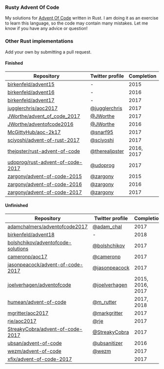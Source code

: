 ### Rusty Advent Of Code

My solutions for [Advent Of Code](http://adventofcode.com) written in Rust. I am doing it as an
exercise to learn this language, so the code may contain many mistakes. Let me know if you have any
advice or question!

### Other Rust implementations

Add your own by submitting a pull request.

#### Finished

| Repository | Twitter profile | Completion |
|--|--|--|
| [birkenfeld/advent15](https://github.com/birkenfeld/advent15) | - | 2015 |
| [birkenfeld/advent16](https://github.com/birkenfeld/advent16) | - | 2016 |
| [birkenfeld/advent17](https://github.com/birkenfeld/advent17) | - | 2017 |
| [jugglerchris/aoc2017](https://github.com/jugglerchris/aoc2017) | [@jugglerchris](https://twitter.com/jugglerchris) | 2017 |
| [JWorthe/advent_of_code_2017](https://github.com/JWorthe/advent_of_code_2017) | [@JWorthe](https://twitter.com/JWorthe) | 2017 |
| [JWorthe/adventofcode2016](https://github.com/JWorthe/adventofcode2016) | [@JWorthe](https://twitter.com/JWorthe) | 2016 |
| [McGittyHub/aoc-2k17](https://github.com/McGittyHub/aoc-2k17) | [@snarf95](https://twitter.com/snarf95) | 2017 |
| [sciyoshi/advent-of-rust-2017](https://github.com/sciyoshi/advent-of-rust-2017) | [@sciyoshi](https://twitter.com/sciyoshi) | 2017 |
| [thejpster/rust-advent-of-code](https://github.com/thejpster/rust-advent-of-code) | [@therealjpster](https://twitter.com/therealjpster) | 2016, 2017 |
| [udoprog/rust-advent-of-code-2017](https://github.com/udoprog/rust-advent-of-code-2017) | [@udoprog](https://twitter.com/udoprog) | 2017 |
| [zargony/advent-of-code-2015](https://github.com/zargony/advent-of-code-2015) | [@zargony](https://twitter.com/zargony) | 2015 |
| [zargony/advent-of-code-2016](https://github.com/zargony/advent-of-code-2016) | [@zargony](https://twitter.com/zargony) | 2016 |
| [zargony/advent-of-code-2017](https://github.com/zargony/advent-of-code-2017) | [@zargony](https://twitter.com/zargony) | 2017 |

#### Unfinished

| Repository | Twitter profile | Completion |
|--|--|--|
| [adamchalmers/adventofcode2017](https://github.com/adamchalmers/adventofcode2017) | [@adam_chal](https://twitter.com/adam_chal) | 2017 |
| [birkenfeld/advent18](https://github.com/birkenfeld/advent18) | - | 2018 |
| [bolshchikov/adventofcode-solutions](https://github.com/bolshchikov/adventofcode-solutions) | [@bolshchikov](https://twitter.com/bolshchikov) | 2017 |
| [cameronp/aoc17](https://github.com/cameronp/aoc17) | [@cameronp](https://twitter.com/cameronp) | 2017 |
| [jasonpeacock/advent-of-code-2017](https://github.com/jasonpeacock/advent-of-code-2017) | [@jasonpeacock](https://twitter.com/jasonpeacock) | 2017 |
| [joelverhagen/adventofcode](https://github.com/joelverhagen/adventofcode) | [@joelverhagen](https://twitter.com/joelverhagen) | 2015, 2016, 2017 |
| [humean/advent-of-code](https://github.com/humean/advent-of-code) | [@m_rutter](https://twitter.com/m_rutter) | 2017, 2018 |
| [mgritter/aoc2017](https://github.com/mgritter/aoc2017) | [@markgritter](https://twitter.com/markgritter) | 2017 |
| [rje/aoc2017](https://github.com/rje/aoc2017) | [@rje](https://twitter.com/rje) | 2017 |
| [StreakyCobra/advent-of-code-2017](https://github.com/StreakyCobra/advent-of-code-2017) | [@StreakyCobra](https://twitter.com/StreakyCobra) | 2017 |
| [ubsan/advent-of-code](https://github.com/ubsan/advent-of-code) | [@ubsanitizer](https://twitter.com/ubsanitizer) | 2016 |
| [wezm/advent-of-code](https://github.com/wezm/advent-of-code) | [@wezm](https://twitter.com/wezm) | 2017 |
| [xfix/advent-of-code-2017](https://github.com/xfix/advent-of-code-2017) | | 2017
